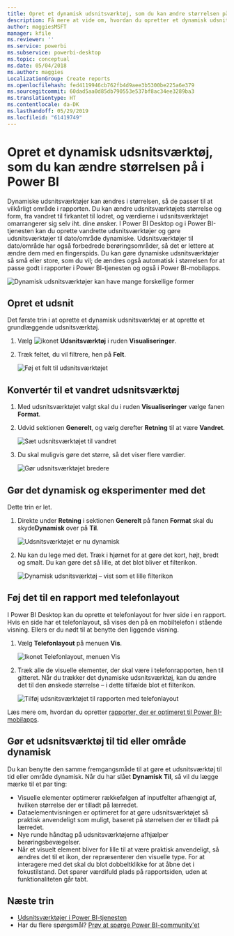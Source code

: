 ```yaml
---
title: Opret et dynamisk udsnitsværktøj, som du kan ændre størrelsen på i Power BI
description: Få mere at vide om, hvordan du opretter et dynamisk udsnitsværktøj, du kan ændre størrelsen på, så det passer til din rapport
author: maggiesMSFT
manager: kfile
ms.reviewer: ''
ms.service: powerbi
ms.subservice: powerbi-desktop
ms.topic: conceptual
ms.date: 05/04/2018
ms.author: maggies
LocalizationGroup: Create reports
ms.openlocfilehash: fed4119946cb762fb4d9aee3b5300be225a6e379
ms.sourcegitcommit: 60dad5aa0d85db790553e537bf8ac34ee3289ba3
ms.translationtype: HT
ms.contentlocale: da-DK
ms.lasthandoff: 05/29/2019
ms.locfileid: "61419749"
---
```

# <a name="create-a-responsive-slicer-you-can-resize-in-power-bi"></a>Opret et dynamisk udsnitsværktøj, som du kan ændre størrelsen på i Power BI

Dynamiske udsnitsværktøjer kan ændres i størrelsen, så de passer til at vilkårligt område i rapporten. Du kan ændre udsnitsværktøjets størrelse og form, fra vandret til firkantet til lodret, og værdierne i udsnitsværktøjet omarrangerer sig selv iht. dine ønsker. I Power BI Desktop og i Power BI-tjenesten kan du oprette vandrette udsnitsværktøjer og gøre udsnitsværktøjer til dato/område dynamiske. Udsnitsværktøjer til dato/område har også forbedrede berøringsområder, så det er lettere at ændre dem med en fingerspids. Du kan gøre dynamiske udsnitsværktøjer så små eller store, som du vil; de ændres også automatisk i størrelsen for at passe godt i rapporter i Power BI-tjenesten og også i Power BI-mobilapps. 

![Dynamisk udsnitsværktøjer kan have mange forskellige former](media/power-bi-slicer-filter-responsive/power-bi-slicer-filter-responsive-0-slicer.gif)

## <a name="create-a-slicer"></a>Opret et udsnit

Det første trin i at oprette et dynamisk udsnitsværktøj er at oprette et grundlæggende udsnitsværktøj. 

1. Vælg ![ikonet](media/power-bi-slicer-filter-responsive/power-bi-slicer-filter-responsive-0-slicer-icon.png) **Udsnitsværktøj** i ruden **Visualiseringer**.
2. Træk feltet, du vil filtrere, hen på **Felt**.

    ![Føj et felt til udsnitsværktøjet](media/power-bi-slicer-filter-responsive/power-bi-slicer-filter-responsive-1-create.png)

## <a name="convert-to-a-horizontal-slicer"></a>Konvertér til et vandret udsnitsværktøj

1. Med udsnitsværktøjet valgt skal du i ruden **Visualiseringer** vælge fanen **Format**.
2. Udvid sektionen **Generelt**, og vælg derefter **Retning** til at være **Vandret**.

    ![Sæt udsnitsværktøjet til vandret](media/power-bi-slicer-filter-responsive/power-bi-slicer-filter-responsive-2-horizontal.png) 

1.  Du skal muligvis gøre det større, så det viser flere værdier.

     ![Gør udsnitsværktøjet bredere](media/power-bi-slicer-filter-responsive/power-bi-slicer-filter-responsive-3-wider.png)

## <a name="make-it-responsive-and-experiment-with-it"></a>Gør det dynamisk og eksperimenter med det

Dette trin er let. 

1. Direkte under **Retning** i sektionen **Generelt** på fanen **Format** skal du skyde**Dynamisk** over på **Til**.  

    ![Udsnitsværktøjet er nu dynamisk](media/power-bi-slicer-filter-responsive/power-bi-slicer-filter-responsive-4-responsive-on.png)

1. Nu kan du lege med det. Træk i hjørnet for at gøre det kort, højt, bredt og smalt. Du kan gøre det så lille, at det blot bliver et filterikon.

    ![Dynamisk udsnitsværktøj – vist som et lille filterikon](media/power-bi-slicer-filter-responsive/power-bi-slicer-filter-responsive-5-mini-icon.png)

## <a name="add-it-to-a-phone-report-layout"></a>Føj det til en rapport med telefonlayout

I Power BI Desktop kan du oprette et telefonlayout for hver side i en rapport. Hvis en side har et telefonlayout, så vises den på en mobiltelefon i stående visning. Ellers er du nødt til at benytte den liggende visning. 

1. Vælg **Telefonlayout** på menuen **Vis**.

     ![Ikonet Telefonlayout, menuen Vis](media/power-bi-slicer-filter-responsive/power-bi-slicer-filter-responsive-6-phone-layout-button.png)
    
1. Træk alle de visuelle elementer, der skal være i telefonrapporten, hen til gitteret. Når du trækker det dynamiske udsnitsværktøj, kan du ændre det til den ønskede størrelse – i dette tilfælde blot et filterikon.

    ![Tilføj udsnitsværktøjet til rapporten med telefonlayout](media/power-bi-slicer-filter-responsive/power-bi-slicer-filter-responsive-7-phone-slicer-icon.png)

Læs mere om, hvordan du opretter [rapporter, der er optimeret til Power BI-mobilapps](desktop-create-phone-report.md).

## <a name="make-a-time-or-range-slicer-responsive"></a>Gør et udsnitsværktøj til tid eller område dynamisk

Du kan benytte den samme fremgangsmåde til at gøre et udsnitsværktøj til tid eller område dynamisk. Når du har slået **Dynamisk** **Til**, så vil du lægge mærke til et par ting:

- Visuelle elementer optimerer rækkefølgen af inputfelter afhængigt af, hvilken størrelse der er tilladt på lærredet. 
- Dataelementvisningen er optimeret for at gøre udsnitsværktøjet så praktisk anvendeligt som muligt, baseret på størrelsen der er tilladt på lærredet. 
- Nye runde håndtag på udsnitsværktøjerne afhjælper berøringsbevægelser. 
- Når et visuelt element bliver for lille til at være praktisk anvendeligt, så ændres det til et ikon, der repræsenterer den visuelle type. For at interagere med det skal du blot dobbeltklikke for at åbne det i fokustilstand. Det sparer værdifuld plads på rapportsiden, uden at funktionaliteten går tabt.

## <a name="next-steps"></a>Næste trin

- [Udsnitsværktøjer i Power BI-tjenesten](visuals/power-bi-visualization-slicers.md)
- Har du flere spørgsmål? [Prøv at spørge Power BI-community'et](http://community.powerbi.com/)